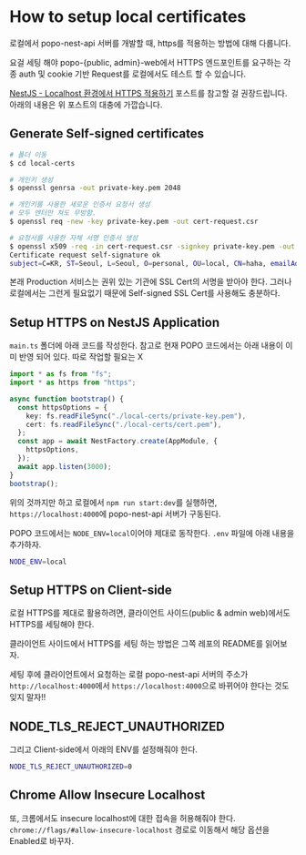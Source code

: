 # How to setup local certificates

로컬에서 popo-nest-api 서버를 개발할 때, https를 적용하는 방법에 대해 다룹니다.

요걸 세팅 해야 popo-{public, admin}-web에서 HTTPS 엔드포인트를 요구하는 각종 auth 및 cookie 기반 Request를 로컬에서도 테스트 할 수 있습니다.

[NestJS - Localhost 환경에서 HTTPS 적용하기](https://lee-yo-han.github.io/nestjs-localhost-https) 포스트를 참고할 걸 권장드립니다. 아래의 내용은 위 포스트의 대충에 가깝습니다.


## Generate Self-signed certificates

```sh
# 폴더 이동
$ cd local-certs

# 개인키 생성
$ openssl genrsa -out private-key.pem 2048

# 개인키를 사용한 새로운 인증서 요청서 생성
# 모두 엔터만 쳐도 무방함.
$ openssl req -new -key private-key.pem -out cert-request.csr

# 요청서를 사용한 자체 서명 인증서 생성
$ openssl x509 -req -in cert-request.csr -signkey private-key.pem -out cert.pem
Certificate request self-signature ok
subject=C=KR, ST=Seoul, L=Seoul, O=personal, OU=local, CN=haha, emailAddress=hoho
```

본래 Production 서비스는 권위 있는 기관에 SSL Cert의 서명을 받아야 한다.
그러나 로컬에서는 그런게 필요없기 때문에 Self-signed SSL Cert를 사용해도 충분하다.

## Setup HTTPS on NestJS Application

`main.ts` 폴더에 아래 코드를 작성한다. 참고로 현재 POPO 코드에서는 아래 내용이 이미 반영 되어 있다. 따로 작업할 필요는 X

```ts
import * as fs from "fs";
import * as https from "https";

async function bootstrap() {
  const httpsOptions = {
    key: fs.readFileSync("./local-certs/private-key.pem"),
    cert: fs.readFileSync("./local-certs/cert.pem"),
  };
  const app = await NestFactory.create(AppModule, {
    httpsOptions,
  });
  await app.listen(3000);
}
bootstrap();
```

위의 것까지만 하고 로컬에서 `npm run start:dev`를 실행하면, `https://localhost:4000`에 popo-nest-api 서버가 구동된다.

POPO 코드에서는 `NODE_ENV=local`이어야 제대로 동작한다. `.env` 파일에 아래 내용을 추가하자.

```sh
NODE_ENV=local
```

## Setup HTTPS on Client-side

로컬 HTTPS를 제대로 활용하려면, 클라이언트 사이드(public & admin web)에서도 HTTPS를 세팅해야 한다.

클라이언트 사이드에서 HTTPS를 세팅 하는 방법은 그쪽 레포의 README를 읽어보자.

세팅 후에 클라이언트에서 요청하는 로컬 popo-nest-api 서버의 주소가 `http://localhost:4000`에서 `https://localhost:4000`으로 바뀌어야 한다는 것도 잊지 말자!!

## NODE_TLS_REJECT_UNAUTHORIZED

그리고 Client-side에서 아래의 ENV를 설정해줘야 한다.

```sh
NODE_TLS_REJECT_UNAUTHORIZED=0
```

## Chrome Allow Insecure Localhost

또, 크롬에서도 insecure localhost에 대한 접속을 허용해줘야 한다. `chrome://flags/#allow-insecure-localhost` 경로로 이동해서 해당 옵션을 Enabled로 바꾸자.
